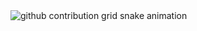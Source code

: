 <picture>
  <source media="(prefers-color-scheme: dark)" srcset="https://content.zlaaa.top/LSVulnerable/LSVulnerable/output/github-contribution-grid-snake-dark.svg">
  <source media="(prefers-color-scheme: light)" srcset="https://content.zlaaa.top/LSVulnerable/LSVulnerable/output/github-contribution-grid-snake.svg">
  <img alt="github contribution grid snake animation" src="https://content.zlaaa.top/platane/platane/output/github-contribution-grid-snake.svg">
</picture>
